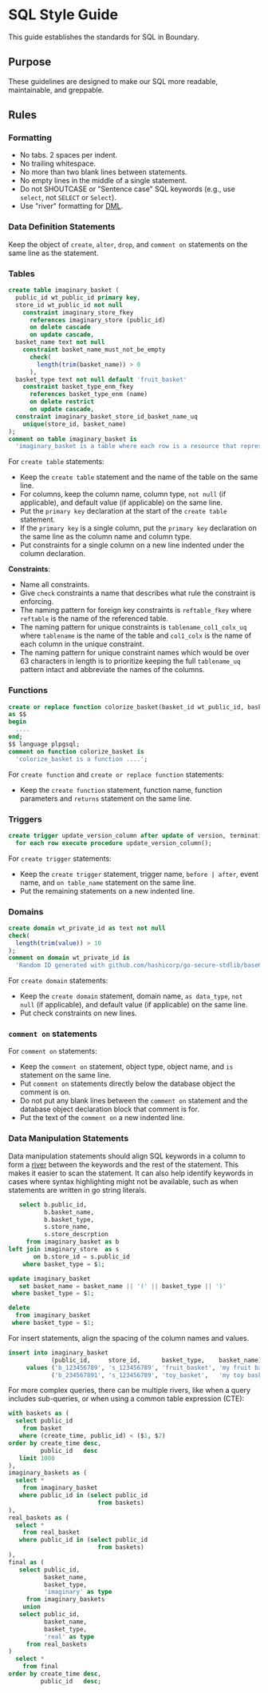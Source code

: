 # SQL Style Guide

This guide establishes the standards for SQL in Boundary.

## Purpose

These guidelines are designed to make our SQL more readable, maintainable, and greppable.

## Rules

### Formatting

- No tabs. 2 spaces per indent.
- No trailing whitespace.
- No more than two blank lines between statements.
- No empty lines in the middle of a single statement.
- Do not SHOUTCASE or "Sentence case" SQL keywords (e.g., use `select`, not `SELECT` or `Select`).
- Use "river" formatting for [DML](#data-manipulation-statements).

### Data Definition Statements

Keep the object of `create`, `alter`, `drop`, and `comment on` statements on the
same line as the statement.

### Tables

```sql
create table imaginary_basket (
  public_id wt_public_id primary key,
  store_id wt_public_id not null
    constraint imaginary_store_fkey
      references imaginary_store (public_id)
      on delete cascade
      on update cascade,
  basket_name text not null
    constraint basket_name_must_not_be_empty
      check(
        length(trim(basket_name)) > 0
      ),
  basket_type text not null default 'fruit_basket'
    constraint basket_type_enm_fkey
      references basket_type_enm (name)
      on delete restrict
      on update cascade,
  constraint imaginary_basket_store_id_basket_name_uq
    unique(store_id, basket_name)
);
comment on table imaginary_basket is
  'imaginary_basket is a table where each row is a resource that represents an imaginary shopping basket.';
```

For `create table` statements:

- Keep the `create table` statement and the name of the table on the same line.
- For columns, keep the column name, column type, `not null` (if applicable),
  and default value (if applicable) on the same line.
- Put the `primary key` declaration at the start of the `create table` statement.
- If the `primary key` is a single column, put the `primary key` declaration on
  the same line as the column name and column type.
- Put constraints for a single column on a new line indented under the column declaration.

**Constraints**:
- Name all constraints.
- Give `check` constraints a name that describes what rule the constraint is enforcing.
- The naming pattern for foreign key constraints is `reftable_fkey` where
  `reftable` is the name of the referenced table.
- The naming pattern for unique constraints is `tablename_col1_colx_uq` where
  `tablename` is the name of the table and `col1_colx` is the name of each
  column in the unique constraint.
- The naming pattern for unique constraint names which would be over 63 characters
  in length is to prioritize keeping the full `tablename_uq` pattern intact and
  abbreviate the names of the columns.

### Functions

```sql
create or replace function colorize_basket(basket_id wt_public_id, basket_color text) returns void
as $$
begin
  ....
end;
$$ language plpgsql;
comment on function colorize_basket is
  'colorize_basket is a function ....';
```

For `create function` and `create or replace function` statements:

- Keep the `create function` statement, function name, function parameters and `returns` statement on the same line.

### Triggers

```sql
create trigger update_version_column after update of version, termination_reason, key_id, tofu_token, server_id, server_type on session
  for each row execute procedure update_version_column();
```

For `create trigger` statements:
- Keep the `create trigger` statement, trigger name, `before | after`, event
  name, and `on table_name` statement on the same line.
- Put the remaining statements on a new indented line.

### Domains

```sql
create domain wt_private_id as text not null
check(
  length(trim(value)) > 10
);
comment on domain wt_private_id is
  'Random ID generated with github.com/hashicorp/go-secure-stdlib/base62';
```

For `create domain` statements:
- Keep the `create domain` statement, domain name, `as data_type`, `not null`
  (if applicable), and default value (if applicable) on the same line.
- Put check constraints on new lines.

### `comment on` statements

For `comment on` statements:

- Keep the `comment on` statement, object type, object name, and `is`
  statement on the same line.
- Put `comment on` statements directly below the database object the comment is on.
- Do not put any blank lines between the `comment on` statement and the database
  object declaration block that comment is for.
- Put the text of the `comment on` a new indented line.

### Data Manipulation Statements

Data manipulation statements should align SQL keywords in a column to form a
[river](https://en.wikipedia.org/wiki/River_(typography))
between the keywords and the rest of the statement.
This makes it easier to scan the statement.
It can also help identify keywords in cases where syntax
highlighting might not be available,
such as when statements are written in go string literals.

```sql
   select b.public_id,
          b.basket_name,
          b.basket_type,
          s.store_name,
          s.store_descrption
     from imaginary_basket as b
left join imaginary_store  as s
       on b.store_id = s.public_id
    where basket_type = $1;
```

```sql
update imaginary_basket
   set basket_name = basket_name || '(' || basket_type || ')'
 where basket_type = $1;
```

```sql
delete
  from imaginary_basket
 where basket_type = $1;
```

For insert statements, align the spacing of the column names and values.

```sql
insert into imaginary_basket
            (public_id,     store_id,      basket_type,    basket_name)
     values ('b_123456789', 's_123456789', 'fruit_basket', 'my fruit basket'),
            ('b_234567891', 's_123456789', 'toy_basket',   'my toy basket');
```

For more complex queries,
there can be multiple rivers,
like when a query includes sub-queries,
or when using a common table expression (CTE):

```sql
with baskets as (
  select public_id
    from basket
   where (create_time, public_id) < ($1, $2)
order by create_time desc,
         public_id   desc
   limit 1000
),
imaginary_baskets as (
  select *
    from imaginary_basket
   where public_id in (select public_id
                         from baskets)
),
real_baskets as (
  select *
    from real_basket
   where public_id in (select public_id
                         from baskets)
),
final as (
   select public_id,
          basket_name,
          basket_type,
          'imaginary' as type
     from imaginary_baskets
    union
   select public_id,
          basket_name,
          basket_type,
          'real' as type
     from real_baskets
)
  select *
    from final
order by create_time desc,
         public_id   desc;
```
